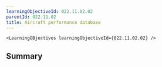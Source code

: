 ```yaml
---
learningObjectiveId: 022.11.02.02
parentId: 022.11.02
title: Aircraft performance database
---
```


```tsx eval
<LearningOBjectives learningObjectiveId={022.11.02.02} />
```

## Summary

